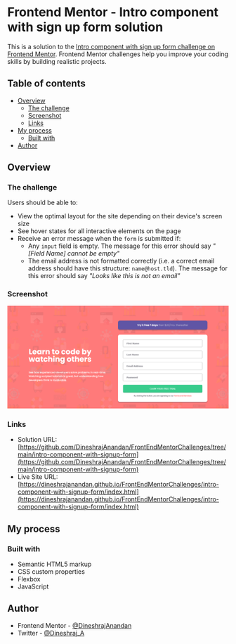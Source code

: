 # Frontend Mentor - Intro component with sign up form solution

This is a solution to the [Intro component with sign up form challenge on Frontend Mentor](https://www.frontendmentor.io/challenges/intro-component-with-signup-form-5cf91bd49edda32581d28fd1). Frontend Mentor challenges help you improve your coding skills by building realistic projects. 

## Table of contents

- [Overview](#overview)
  - [The challenge](#the-challenge)
  - [Screenshot](#screenshot)
  - [Links](#links)
- [My process](#my-process)
  - [Built with](#built-with)
- [Author](#author)

## Overview

### The challenge

Users should be able to:

- View the optimal layout for the site depending on their device's screen size
- See hover states for all interactive elements on the page
- Receive an error message when the `form` is submitted if:
  - Any `input` field is empty. The message for this error should say *"[Field Name] cannot be empty"*
  - The email address is not formatted correctly (i.e. a correct email address should have this structure: `name@host.tld`). The message for this error should say *"Looks like this is not an email"*

### Screenshot

![](./screenshot.png)

### Links

- Solution URL: [https://github.com/DineshrajAnandan/FrontEndMentorChallenges/tree/main/intro-component-with-signup-form](https://github.com/DineshrajAnandan/FrontEndMentorChallenges/tree/main/intro-component-with-signup-form)
- Live Site URL: [https://dineshrajanandan.github.io/FrontEndMentorChallenges/intro-component-with-signup-form/index.html](https://dineshrajanandan.github.io/FrontEndMentorChallenges/intro-component-with-signup-form/index.html)

## My process

### Built with

- Semantic HTML5 markup
- CSS custom properties
- Flexbox
- JavaScript

## Author

- Frontend Mentor - [@DineshrajAnandan](https://www.frontendmentor.io/profile/DineshrajAnandan)
- Twitter - [@Dineshraj_A](https://www.twitter.com/Dineshraj_A)

